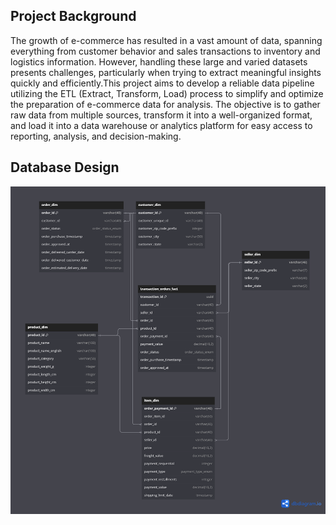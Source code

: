 ## Project Background
The growth of e-commerce has resulted in a vast amount of data, spanning everything from customer behavior and sales transactions to inventory and logistics information. However, handling these large and varied datasets presents challenges, particularly when trying to extract meaningful insights quickly and efficiently.This project aims to develop a reliable data pipeline utilizing the ETL (Extract, Transform, Load) process to simplify and optimize the preparation of e-commerce data for analysis. The objective is to gather raw data from multiple sources, transform it into a well-organized format, and load it into a data warehouse or analytics platform for easy access to reporting, analysis, and decision-making. 



## Database Design

![ERD E-COMMERS](https://github.com/fajri-yanti/ETL_e-commers/blob/main/erd-ecommers-db.png)
